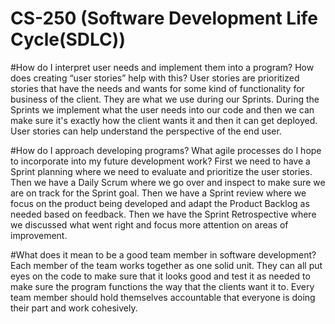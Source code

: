 # CS-250 (Software Development Life Cycle(SDLC))
#How do I interpret user needs and implement them into a program? How does creating “user stories” help with this?
User stories are prioritized stories that have the needs and wants for some kind of functionality for business of the client. They are what we use during our Sprints. During the Sprints we implement what the user needs into our code and then we can make sure it's exactly how the client wants it and then it can get deployed. User stories can help understand the perspective of the end user.


#How do I approach developing programs? What agile processes do I hope to incorporate into my future development work?
First we need to have a Sprint planning where we need to evaluate and prioritize the user stories. Then we have a Daily Scrum where we go over and inspect to make sure we are on track for the Sprint goal. Then we have a Sprint review where we focus on the product being developed and adapt the Product Backlog as needed based on feedback. Then we have the Sprint Retrospective where we discussed what went right and focus more attention on areas of improvement. 

#What does it mean to be a good team member in software development?
Each member of the team works together as one solid unit. They can all put eyes on the code to make sure that it looks good and test it as needed to make sure the program functions the way that the clients want it to. Every team member should hold themselves accountable that everyone is doing their part and work cohesively.
